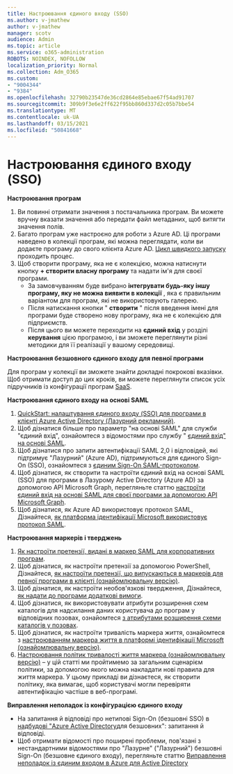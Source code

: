 ```yaml
---
title: Настроювання єдиного входу (SSO)
ms.author: v-jmathew
author: v-jmathew
manager: scotv
audience: Admin
ms.topic: article
ms.service: o365-administration
ROBOTS: NOINDEX, NOFOLLOW
localization_priority: Normal
ms.collection: Adm_O365
ms.custom:
- "9004344"
- "9384"
ms.openlocfilehash: 32790b23547de36cd2864e85ebae67f54ad91707
ms.sourcegitcommit: 309b9f3e6e2ff622f95bb860d337d2c05b7bbe54
ms.translationtype: MT
ms.contentlocale: uk-UA
ms.lasthandoff: 03/15/2021
ms.locfileid: "50841668"
---
```

# <a name="configure-seamless-single-sign-on-sso"></a>Настроювання єдиного входу (SSO)

**Настроювання програм**

1. Ви повинні отримати значення з постачальника програм. Ви можете вручну вказати значення або передати файл метаданих, щоб витягти значення полів.
2. Багато програм уже настроєно для роботи з Azure AD. Ці програми наведено в колекції програм, які можна переглядати, коли ви додаєте програму до свого клієнта Azure AD. [Цикл швидкого запуску](https://docs.microsoft.com/azure/active-directory/manage-apps/add-application-portal-configure) проходить процес.
3. Щоб створити програму, яка не є колекцією, можна натиснути кнопку **+ створити власну програму** та надати ім'я для своєї програми.
    - За замовчуванням буде вибрано **інтегрувати будь-яку іншу програму, яку не можна виявити в колекції** , яка є правильним варіантом для програм, які не використовують галерею.
    - Після натискання кнопки " **створити** " після введення імені для програми буде створено нову програму, яка не є колекцією для підприємств.
    - Після цього ви можете переходити на **єдиний вхід** у розділі **керування** цією програмою, і ви зможете переглянути різні методики для її реалізації у вашому середовищі.

**Настроювання безшовного єдиного входу для певної програми**

Для програм у колекції ви зможете знайти докладні покрокові вказівки. Щоб отримати доступ до цих кроків, ви можете переглянути список усіх підручників із конфігурації програм [SaaS](https://docs.microsoft.com/azure/active-directory/saas-apps/tutorial-list).

**Настроювання єдиного входу на основі SAML**

1. [QuickStart: налаштування єдиного входу (SSO) для програми в клієнті Azure Active Directory (Лазурний рекламний)](https://docs.microsoft.com/azure/active-directory/manage-apps/add-application-portal-setup-sso).
2. Щоб дізнатися більше про параметр "на основі SAML" для служби "єдиний вхід", ознайомтеся з відомостями про службу " [єдиний вхід" на основі SAML](https://docs.microsoft.com/azure/active-directory/manage-apps/configure-saml-single-sign-on).
3. Щоб дізнатися про запити автентифікації SAML 2,0 і відповідей, які підтримує "Лазурний" (Azure AD), підтримуються для єдиного Sign-On (SSO), ознайомтеся з [єдиним Sign-On SAML-протоколом](https://docs.microsoft.com/azure/active-directory/develop/single-sign-on-saml-protocol).
4. Щоб дізнатися, як створити та настроїти єдиний вхід на основі SAML (SSO) для програми в Лазурому Active Directory (Azure AD) за допомогою API Microsoft Graph, перегляньте статтю [настроїти єдиний вхід на основі SAML для своєї програми за допомогою API Microsoft Graph](https://docs.microsoft.com/graph/application-saml-sso-configure-api).
5. Щоб дізнатися, як Azure AD використовує протокол SAML, Дізнайтеся, [як платформа ідентифікації Microsoft використовує протокол SAML](https://docs.microsoft.com/azure/active-directory/develop/active-directory-saml-protocol-reference).

**Настроювання маркерів і тверджень**

1. [Як настроїти претензії, видані в маркер SAML для корпоративних програм](https://docs.microsoft.com/azure/active-directory/develop/active-directory-saml-claims-customization).
2. Щоб дізнатися, як настроїти претензії за допомогою PowerShell, Дізнайтеся, [як настроїти претензії, що випускаються в маркерів для певної програми в клієнті (ознайомлювальну версію)](https://docs.microsoft.com/azure/active-directory/develop/active-directory-claims-mapping).
3. Щоб дізнатися, як настроїти необов'язкові твердження, Дізнайтеся, [як надати до програми додаткові вимоги](https://docs.microsoft.com/azure/active-directory/develop/active-directory-optional-claims).
4. Щоб дізнатися, як використовувати атрибути розширення схем каталогів для надсилання даних користувача до програм у відповідних позовах, ознайомтеся [з атрибутами розширення схеми каталогів у позовах](https://docs.microsoft.com/azure/active-directory/develop/active-directory-schema-extensions).
5. Щоб дізнатися, як настроїти тривалість маркера життя, ознайомтеся з [настроюванням маркера життя в платформі ідентифікації Microsoft (ознайомлювальну версію)](https://docs.microsoft.com/azure/active-directory/develop/active-directory-configurable-token-lifetimes).
6. [Настроювання політик тривалості життя маркера (ознайомлювальну версію)](https://docs.microsoft.com/azure/active-directory/develop/configure-token-lifetimes) – у цій статті ми пройтимемо за загальним сценарієм політики, за допомогою якого можна накладати нові правила для життя маркера. У цьому прикладі ви дізнаєтеся, як створити політику, яка вимагає, щоб користувачі могли перевіряти автентифікацію частіше в веб-програмі.

**Виправлення неполадок із конфігурацією єдиного входу**

- На запитання й відповіді про нетипові Sign-On (безшовні SSO) в [надбудові "Azure Active Directory](https://docs.microsoft.com/azure/active-directory/hybrid/how-to-connect-sso-faq)для безшовних": запитання й відповіді.
- Щоб отримати відомості про поширені проблеми, пов'язані з нестандартними відомостями про "Лазурне" ("Лазурний") безшовні Sign-On (безшовне єдиного входу), перегляньте статтю [Виправлення неполадок із єдиним входом в Azure для Active Directory](https://docs.microsoft.com/azure/active-directory/hybrid/tshoot-connect-sso)
